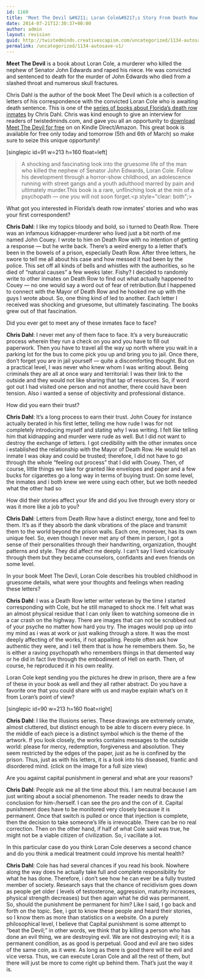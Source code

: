 ```yaml
---
id: 1160
title: 'Meet The Devil &#8211; Loran Cole&#8217;s Story From Death Row'
date: 2014-07-21T12:30:37+00:00
author: admin
layout: revision
guid: http://twistedminds.creativescapism.com/uncategorized/1134-autosave/
permalink: /uncategorized/1134-autosave-v1/
---
```

<p class="dropcap-first">
  <strong>Meet The Devil</strong> is a book about Loran Cole, a murderer who killed the nephew of Senator John Edwards and raped his niece. He was convicted and sentenced to death for the murder of John Edwards who died from a slashed throat and numerous skull fractures.
</p>

Chris Dahl is the author of the book Meet The Devil which is a collection of letters of his correspondence with the convicted Loran Cole who is awaiting death sentence. This is one of the  [series of books about Florida&#8217;s death row inmates](http://www.death-row-stories.com "series of death row stories by Chris Dahl") by Chris Dahl. Chris was kind enough to give an interview for readers of twistedminds.com, and gave you all an opportunity to [download Meet The Devil for free](http://www.amazon.com/Meet-Devil-Loran-Cole-Story/dp/147512886X/ref=la_B008ESYI3U_1_2?ie=UTF8&qid=1362474952&sr=1-2 "Meet The Devil") on on Kindle Direct/Amazon</a>. This great book is available for free only today and tomorrow (5th and 6th of March) so make sure to seize this unique opportunity!

[singlepic id=91 w=213 h=160 float=left]

> A shocking and fascinating look into the gruesome life of the man who killed the nephew of Senator John Edwards, Loran Cole. Follow his development through a horror-show childhood, an adolescence running with street gangs and a youth adulthood marred by pain and ultimately murder.This book is a rare, unflinching look at the min of a psychopath &#8212; one you will not soon forget.<p style="clear: both";> 

<p class="book-interview">
  What got you interested in Florida&#8217;s death row inmates&#8217; stories and who was your first correspondent?
</p>

**Chris Dahl**: I like my topics bloody and bold, so i turned to Death Row. There was an infamous kidnapper-murderer who lived just a bit north of me named John Couey. I wrote to him on Death Row with no intention of getting a response &#8212; but he write back. There&#8217;s a weird energy to a letter that&#8217;s been in the bowels of a prison, especially Death Row. After three letters, he swore to tell me all about his case and how messed it had been by the police. This set off all kinds of bells and whistles with the authorities, so he died of &#8220;natural causes&#8221; a few weeks later. Fishy? I decided to randomly write to other inmates on Death Row to find out what actually happened to Couey &#8212; no one would say a word out of fear of retribution.But I happened to connect with the Mayor of Death Row and he hooked me up with the guys I wrote about. So, one thing kind of led to another. Each letter I received was shocking and gruesome, but ultimately fascinating. The books grew out of that fascination.

<p class="book-interview">
  Did you ever get to meet any of these inmates face to face?
</p>

**Chris Dahl**: I never met any of them face to face. It&#8217;s a very bureaucratic process wherein they run a check on you and you have to fill out paperwork. Then you have to travel all the way up north where you wait in a parking lot for the bus to come pick you up and bring you to jail. Once there, don&#8217;t forget you are in jail yourself &#8212; quite a discomforting thought. But on a practical level, I was never who knew whom I was writing about. Being criminals they are all at once wary and territorial: I was their link to the outside and they would not like sharing that tap of resources. So, if word got out I had visited one person and not another, there could have been tension. Also i wanted a sense of objectivity and professional distance.

<p class="book-interview">
  How did you earn their trust?
</p>

**Chris Dahl**: It&#8217;s a long process to earn their trust. John Couey for instance actually berated in his first letter, telling me how rude I was for not completely introducing myself and stating why I was writing. I felt like telling him that kidnapping and murder were rude as well. But I did not want to destroy the exchange of letters. I got credibility with the other inmates once i established the relationship with the Mayor of Death Row. He would tell an inmate I was okay and could be trusted; therefore, I did not have to go through the whole &#8220;feeling out process&#8221; that I did with Couey. Then, of course, little things we take for granted like envelopes and paper and a few bucks for cigarettes go a long way in terms of buying trust. On some level, the inmates and i both knew we were using each other, but we both needed what the other had so

<p class="book-interview">
  How did their stories affect your life and did you live through every story or was it more like a job to you?
</p>

**Chris Dahl**: Letters from Death Row have a distinct energy, tone and feel to them. It&#8217;s as if they absorb the dank vibrations of the place and transmit them to the world beyond the prison walls. Each one, moreover, has its own unique feel. So, even though I never met any of them in person, I got a sense of their personalities through their handwriting, organization, thought patterns and style. They did affect me deeply. I can&#8217;t say I lived vicariously through them but they became counselors, confidants and even friends on some level.

<p class="book-interview">
  In your book Meet The Devil, Loran Cole describes his troubled childhood in gruesome details, what were your thoughts and feelings when reading these letters?
</p>

**Chris Dahl**: I was a Death Row letter writer veteran by the time I started corresponding with Cole, but he still managed to shock me. I felt what was an almost physical residue that I can only liken to watching someone die in a car crash on the highway. There are images that can not be scrubbed out of your psyche no matter how hard you try. The images would pop up into my mind as i was at work or just walking through a store. It was the most deeply affecting of the works, if not appalling. People often ask how authentic they were, and i tell them that is how he remembers them. So, he is either a raving psychopath who remembers things in that demented way or he did in fact live through the embodiment of Hell on earth. Then, of course, he reproduced it in his own reality.

<p class="book-interview">
  Loran Cole kept sending you the pictures he drew in prison, there are a few of these in your book as well and they all rather abstract. Do you have a favorite one that you could share with us and maybe explain what&#8217;s on it from Loran&#8217;s point of view?
</p>

[singlepic id=90 w=213 h=160 float=right]

**Chris Dahl**: I like the Illusions series. These drawings are extremely ornate, almost cluttered, but distinct enough to be able to discern every piece. In the middle of each piece is a distinct symbol which is the theme of the artwork. If you look closely, the works contains messages to the outside world: please for mercy, redemption, forgiveness and absolution. They seem restricted by the edges of the paper, just as he is confined by the prison. Thus, just as with his letters, it is a look into his diseased, frantic and disordered mind. (click on the image for a full size view)

<p class="book-interview">
  Are you against capital punishment in general and what are your reasons?
</p>

**Chris Dahl**: People ask me all the time about this. I am neutral because I am just writing about a social phenomenon. The reader needs to draw the conclusion for him-/herself. I can see the pro and the con of it. Capital punishment does have to be monitored very closely because it is permanent. Once that switch is pulled or once that injection is complete, then the decision to take someone&#8217;s life is irrevocable. There can be no real correction. Then on the other hand, if half of what Cole said was true, he might not be a viable citizen of civilization. So, i vacillate a lot.

<p class="book-interview">
  In this particular case do you think Loran Cole deserves a second chance and do you think a medical treatment could improve his mental health?
</p>

**Chris Dahl**: Cole has had several chances if you read his book. Nowhere along the way does he actually take full and complete responsibility for what he has done. Therefore, i don&#8217;t see how he can ever be a fully trusted member of society. Research says that the chance of recidivism goes down as people get older ( levels of testosterone, aggression, maturity increases, physical strength decreases) but then again what he did was permanent. So, should the punishment be permanent for him? Like I said, I go back and forth on the topic. See, i got to know these people and heard their stories, so I know them as more than statistics on a website. On a purely philosophical level, I believe that Capital punishment is some attempt to &#8220;beat the Devil;&#8221; in other words, we think that by killing a person who has done an evil thing, we are destroying evil. We are not destroying evil; it is a permanent condition, as as good is perpetual. Good and evil are two sides of the same coin, as it were. As long as there is good there will be evil and vice versa. Thus, we can execute Loran Cole and all the rest of them, but there will just be more to come right up behind them. That&#8217;s just the way it is.